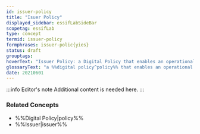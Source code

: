 ```yaml
---
id: issuer-policy
title: "Isuer Policy"
displayed_sidebar: essifLabSideBar
scopetag: essifLab
type: concept
termid: issuer-policy
formphrases: issuer-polic{yies}
status: draft
grouptags:
hoverText: "Issuer Policy: a Digital Policy that enables an operational Issuer component to function in accordance with the Objectives of its Principal."
glossaryText: "a %%digital policy^policy%% that enables an operational %%issuer^issuer%% component to function in accordance with the %%objectives^objective%% of its %%principal^principal%%."
date: 20210601
---
```


:::info Editor's note
Additional content is needed here.
:::

### Related Concepts
- %%Digital Policy|policy%%
- %%Issuer|issuer%%
